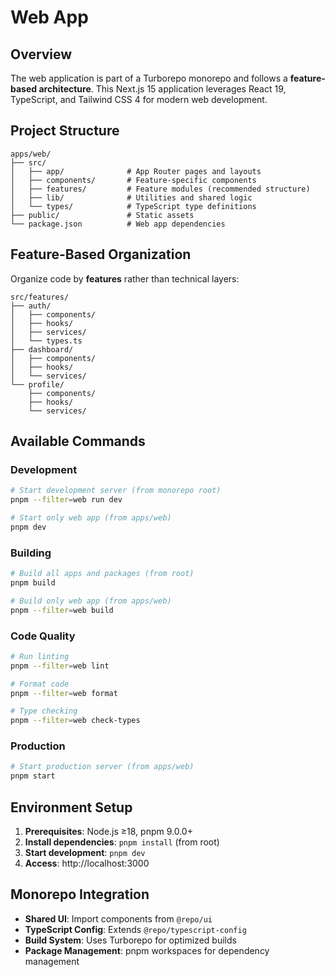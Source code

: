 # Web App

## Overview

The web application is part of a Turborepo monorepo and follows a **feature-based architecture**. This Next.js 15 application leverages React 19, TypeScript, and Tailwind CSS 4 for modern web development.

## Project Structure

```
apps/web/
├── src/
│   ├── app/              # App Router pages and layouts
│   ├── components/       # Feature-specific components
│   ├── features/         # Feature modules (recommended structure)
│   ├── lib/              # Utilities and shared logic
│   └── types/            # TypeScript type definitions
├── public/               # Static assets
└── package.json          # Web app dependencies
```

## Feature-Based Organization

Organize code by **features** rather than technical layers:

```
src/features/
├── auth/
│   ├── components/
│   ├── hooks/
│   ├── services/
│   └── types.ts
├── dashboard/
│   ├── components/
│   ├── hooks/
│   └── services/
└── profile/
    ├── components/
    ├── hooks/
    └── services/
```

## Available Commands

### Development
```bash
# Start development server (from monorepo root)
pnpm --filter=web run dev

# Start only web app (from apps/web)
pnpm dev
```

### Building
```bash
# Build all apps and packages (from root)
pnpm build

# Build only web app (from apps/web)
pnpm --filter=web build
```

### Code Quality
```bash
# Run linting
pnpm --filter=web lint

# Format code
pnpm --filter=web format

# Type checking
pnpm --filter=web check-types
```

### Production
```bash
# Start production server (from apps/web)
pnpm start
```

## Environment Setup

1. **Prerequisites**: Node.js ≥18, pnpm 9.0.0+
2. **Install dependencies**: `pnpm install` (from root)
3. **Start development**: `pnpm dev`
4. **Access**: http://localhost:3000

## Monorepo Integration

- **Shared UI**: Import components from `@repo/ui`
- **TypeScript Config**: Extends `@repo/typescript-config`
- **Build System**: Uses Turborepo for optimized builds
- **Package Management**: pnpm workspaces for dependency management
